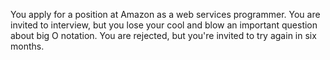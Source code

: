 You apply for a position at Amazon as a web services programmer. You are 
invited to interview, but you lose your cool and blow an important question 
about big O notation. You are rejected, but you're invited to try again in 
six months.
